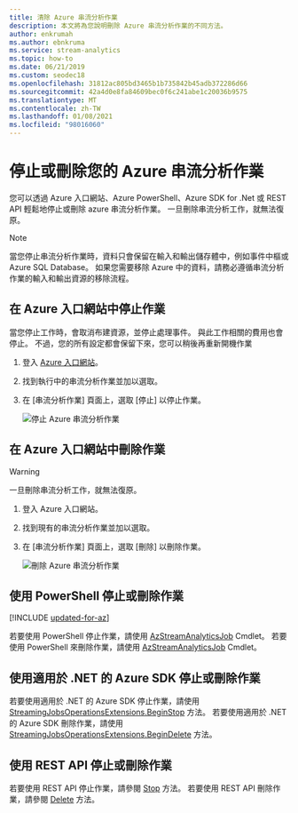 ```yaml
---
title: 清除 Azure 串流分析作業
description: 本文將為您說明刪除 Azure 串流分析作業的不同方法。
author: enkrumah
ms.author: ebnkruma
ms.service: stream-analytics
ms.topic: how-to
ms.date: 06/21/2019
ms.custom: seodec18
ms.openlocfilehash: 31812ac805bd3465b1b735842b45adb372286d66
ms.sourcegitcommit: 42a4d0e8fa84609bec0f6c241abe1c20036b9575
ms.translationtype: MT
ms.contentlocale: zh-TW
ms.lasthandoff: 01/08/2021
ms.locfileid: "98016060"
---
```

# <a name="stop-or-delete-your-azure-stream-analytics-job"></a>停止或刪除您的 Azure 串流分析作業

您可以透過 Azure 入口網站、Azure PowerShell、Azure SDK for .Net 或 REST API 輕鬆地停止或刪除 azure 串流分析作業。 一旦刪除串流分析工作，就無法復原。

>[!NOTE] 
>當您停止串流分析作業時，資料只會保留在輸入和輸出儲存體中，例如事件中樞或 Azure SQL Database。 如果您需要移除 Azure 中的資料，請務必遵循串流分析作業的輸入和輸出資源的移除流程。

## <a name="stop-a-job-in-azure-portal"></a>在 Azure 入口網站中停止作業

當您停止工作時，會取消布建資源，並停止處理事件。 與此工作相關的費用也會停止。 不過，您的所有設定都會保留下來，您可以稍後再重新開機作業 

1. 登入 [Azure 入口網站](https://portal.azure.com)。 

2. 找到執行中的串流分析作業並加以選取。

3. 在 [串流分析作業] 頁面上，選取 [停止] 以停止作業。 

   ![停止 Azure 串流分析作業](./media/stream-analytics-clean-up-your-job/stop-stream-analytics-job.png)


## <a name="delete-a-job-in-azure-portal"></a>在 Azure 入口網站中刪除作業

>[!WARNING] 
>一旦刪除串流分析工作，就無法復原。

1. 登入 Azure 入口網站。 

2. 找到現有的串流分析作業並加以選取。

3. 在 [串流分析作業] 頁面上，選取 [刪除] 以刪除作業。 

   ![刪除 Azure 串流分析作業](./media/stream-analytics-clean-up-your-job/delete-stream-analytics-job.png)


## <a name="stop-or-delete-a-job-using-powershell"></a>使用 PowerShell 停止或刪除作業

[!INCLUDE [updated-for-az](../../includes/updated-for-az.md)]

若要使用 PowerShell 停止作業，請使用 [AzStreamAnalyticsJob](/powershell/module/az.streamanalytics/stop-azstreamanalyticsjob) Cmdlet。 若要使用 PowerShell 來刪除作業，請使用 [AzStreamAnalyticsJob](/powershell/module/az.streamanalytics/Remove-azStreamAnalyticsJob) Cmdlet。

## <a name="stop-or-delete-a-job-using-azure-sdk-for-net"></a>使用適用於 .NET 的 Azure SDK 停止或刪除作業

若要使用適用於 .NET 的 Azure SDK 停止作業，請使用 [StreamingJobsOperationsExtensions.BeginStop](/dotnet/api/microsoft.azure.management.streamanalytics.streamingjobsoperationsextensions.beginstop) 方法。 若要使用適用於 .NET 的 Azure SDK 刪除作業，請使用 [StreamingJobsOperationsExtensions.BeginDelete](/dotnet/api/microsoft.azure.management.streamanalytics.streamingjobsoperationsextensions.begindelete) 方法。

## <a name="stop-or-delete-a-job-using-rest-api"></a>使用 REST API 停止或刪除作業

若要使用 REST API 停止作業，請參閱 [Stop](/rest/api/streamanalytics/2016-03-01/streamingjobs/stop) 方法。 若要使用 REST API 刪除作業，請參閱 [Delete](/rest/api/streamanalytics/2016-03-01/streamingjobs/delete) 方法。